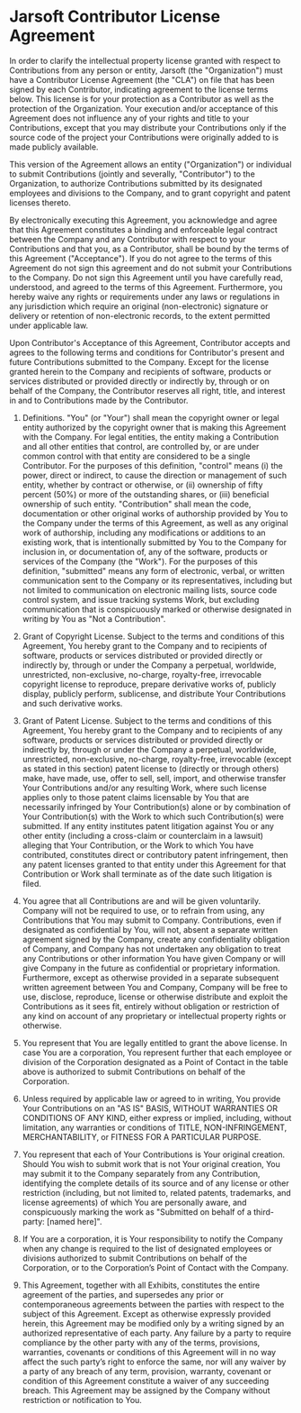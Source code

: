 # Jarsoft Contributor License Agreement

In order to clarify the intellectual property license granted with respect to Contributions from any person or entity, Jarsoft (the "Organization") must have a Contributor License Agreement (the "CLA") on file that has been signed by each Contributor, indicating agreement to the license terms below. This license is for your protection as a Contributor as well as the protection of the Organization. Your execution and/or acceptance of this Agreement does not influence any of your rights and title to your Contributions, except that you may distribute your Contributions only if the source code of the project your Contributions were originally added to is made publicly available.

This version of the Agreement allows an entity ("Organization") or individual to submit Contributions (jointly and severally, "Contributor") to the Organization, to authorize Contributions submitted by its designated employees and divisions to the Company, and to grant copyright and patent licenses thereto.

By electronically executing this Agreement, you acknowledge and agree that this Agreement constitutes a binding and enforceable legal contract between the Company and any Contributor with respect to your Contributions and that you, as a Contributor, shall be bound by the terms of this Agreement ("Acceptance"). If you do not agree to the terms of this Agreement do not sign this agreement and do not submit your Contributions to the Company. Do not sign this Agreement until you have carefully read, understood, and agreed to the terms of this Agreement. Furthermore, you hereby waive any rights or requirements under any laws or regulations in any jurisdiction which require an original (non-electronic) signature or delivery or retention of non-electronic records, to the extent permitted under applicable law.

Upon Contributor's Acceptance of this Agreement, Contributor accepts and agrees to the following terms and conditions for Contributor's present and future Contributions submitted to the Company. Except for the license granted herein to the Company and recipients of software, products or services distributed or provided directly or indirectly by, through or on behalf of the Company, the Contributor reserves all right, title, and interest in and to Contributions made by the Contributor.

1. Definitions. "You" (or "Your") shall mean the copyright owner or legal entity authorized by the copyright owner that is making this Agreement with the Company. For legal entities, the entity making a Contribution and all other entities that control, are controlled by, or are under common control with that entity are considered to be a single Contributor. For the purposes of this definition, "control" means (i) the power, direct or indirect, to cause the direction or management of such entity, whether by contract or otherwise, or (ii) ownership of fifty percent (50%) or more of the outstanding shares, or (iii) beneficial ownership of such entity.
   "Contribution" shall mean the code, documentation or other original works of authorship provided by You to the Company under the terms of this Agreement, as well as any original work of authorship, including any modifications or additions to an existing work, that is intentionally submitted by You to the Company for inclusion in, or documentation of, any of the software, products or services of the Company (the "Work"). For the purposes of this definition, "submitted" means any form of electronic, verbal, or written communication sent to the Company or its representatives, including but not limited to communication on electronic mailing lists, source code control system, and issue tracking systems Work, but excluding communication that is conspicuously marked or otherwise designated in writing by You as "Not a Contribution".

2. Grant of Copyright License. Subject to the terms and conditions of this Agreement, You hereby grant to the Company and to recipients of software, products or services distributed or provided directly or indirectly by, through or under the Company a perpetual, worldwide, unrestricted, non-exclusive, no-charge, royalty-free, irrevocable copyright license to reproduce, prepare derivative works of, publicly display, publicly perform, sublicense, and distribute Your Contributions and such derivative works.

3. Grant of Patent License. Subject to the terms and conditions of this Agreement, You hereby grant to the Company and to recipients of any software, products or services distributed or provided directly or indirectly by, through or under the Company a perpetual, worldwide, unrestricted, non-exclusive, no-charge, royalty-free, irrevocable (except as stated in this section) patent license to (directly or through others) make, have made, use, offer to sell, sell, import, and otherwise transfer Your Contributions and/or any resulting Work, where such license applies only to those patent claims licensable by You that are necessarily infringed by Your Contribution(s) alone or by combination of Your Contribution(s) with the Work to which such Contribution(s) were submitted. If any entity institutes patent litigation against You or any other entity (including a cross-claim or counterclaim in a lawsuit) alleging that Your Contribution, or the Work to which You have contributed, constitutes direct or contributory patent infringement, then any patent licenses granted to that entity under this Agreement for that Contribution or Work shall terminate as of the date such litigation is filed.

4. You agree that all Contributions are and will be given voluntarily. Company will not be required to use, or to refrain from using, any Contributions that You may submit to Company. Contributions, even if designated as confidential by You, will not, absent a separate written agreement signed by the Company, create any confidentiality obligation of Company, and Company has not undertaken any obligation to treat any Contributions or other information You have given Company or will give Company in the future as confidential or proprietary information. Furthermore, except as otherwise provided in a separate subsequent written agreement between You and Company, Company will be free to use, disclose, reproduce, license or otherwise distribute and exploit the Contributions as it sees fit, entirely without obligation or restriction of any kind on account of any proprietary or intellectual property rights or otherwise.

5. You represent that You are legally entitled to grant the above license. In case You are a corporation, You represent further that each employee or division of the Corporation designated as a Point of Contact in the table above is authorized to submit Contributions on behalf of the Corporation.

6. Unless required by applicable law or agreed to in writing, You provide Your Contributions on an "AS IS" BASIS, WITHOUT WARRANTIES OR CONDITIONS OF ANY KIND, either express or implied, including, without limitation, any warranties or conditions of TITLE, NON-INFRINGEMENT, MERCHANTABILITY, or FITNESS FOR A PARTICULAR PURPOSE.

7. You represent that each of Your Contributions is Your original creation. Should You wish to submit work that is not Your original creation, You may submit it to the Company separately from any Contribution, identifying the complete details of its source and of any license or other restriction (including, but not limited to, related patents, trademarks, and license agreements) of which You are personally aware, and conspicuously marking the work as "Submitted on behalf of a third-party: [named here]".

8. If You are a corporation, it is Your responsibility to notify the Company when any change is required to the list of designated employees or divisions authorized to submit Contributions on behalf of the Corporation, or to the Corporation’s Point of Contact with the Company.

9. This Agreement, together with all Exhibits, constitutes the entire agreement of the parties, and supersedes any prior or contemporaneous agreements between the parties with respect to the subject of this Agreement. Except as otherwise expressly provided herein, this Agreement may be modified only by a writing signed by an authorized representative of each party. Any failure by a party to require compliance by the other party with any of the terms, provisions, warranties, covenants or conditions of this Agreement will in no way affect the such party’s right to enforce the same, nor will any waiver by a party of any breach of any term, provision, warranty, covenant or condition of this Agreement constitute a waiver of any succeeding breach. This Agreement may be assigned by the Company without restriction or notification to You.
